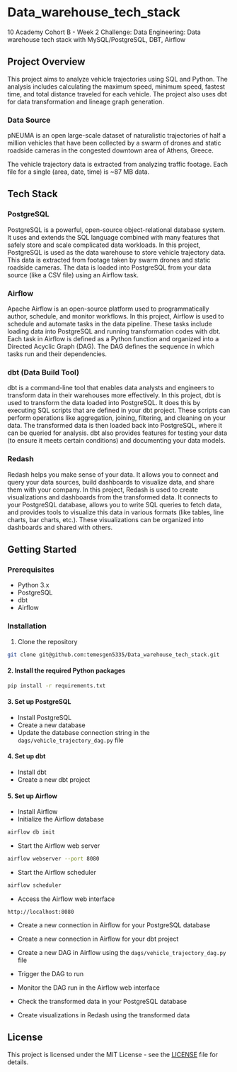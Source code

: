 # Data_warehouse_tech_stack
10 Academy Cohort B - Week 2 Challenge: Data Engineering: Data warehouse tech stack with MySQL/PostgreSQL, DBT, Airflow


## Project Overview
This project aims to analyze vehicle trajectories using SQL and Python. The analysis includes calculating the maximum speed, minimum speed, fastest time, and total distance traveled for each vehicle. The project also uses dbt for data transformation and lineage graph generation.

### Data Source
pNEUMA is an open large-scale dataset of naturalistic trajectories of half a million vehicles that have been collected by a swarm of drones and static roadside cameras in the congested downtown area of Athens, Greece.


The vehicle trajectory data is extracted from analyzing traffic footage.
Each file for a single (area, date, time) is ~87 MB data.

## Tech Stack

### PostgreSQL
PostgreSQL is a powerful, open-source object-relational database system. It uses and extends the SQL language combined with many features that safely store and scale complicated data workloads. In this project, PostgreSQL is used as the data warehouse to store vehicle trajectory data. This data is extracted from footage taken by swarm drones and static roadside cameras. The data is loaded into PostgreSQL from your data source (like a CSV file) using an Airflow task.

### Airflow
Apache Airflow is an open-source platform used to programmatically author, schedule, and monitor workflows. In this project, Airflow is used to schedule and automate tasks in the data pipeline. These tasks include loading data into PostgreSQL and running transformation codes with dbt. Each task in Airflow is defined as a Python function and organized into a Directed Acyclic Graph (DAG). The DAG defines the sequence in which tasks run and their dependencies.

### dbt (Data Build Tool)
dbt is a command-line tool that enables data analysts and engineers to transform data in their warehouses more effectively. In this project, dbt is used to transform the data loaded into PostgreSQL. It does this by executing SQL scripts that are defined in your dbt project. These scripts can perform operations like aggregation, joining, filtering, and cleaning on your data. The transformed data is then loaded back into PostgreSQL, where it can be queried for analysis. dbt also provides features for testing your data (to ensure it meets certain conditions) and documenting your data models.

### Redash
Redash helps you make sense of your data. It allows you to connect and query your data sources, build dashboards to visualize data, and share them with your company. In this project, Redash is used to create visualizations and dashboards from the transformed data. It connects to your PostgreSQL database, allows you to write SQL queries to fetch data, and provides tools to visualize this data in various formats (like tables, line charts, bar charts, etc.). These visualizations can be organized into dashboards and shared with others.

## Getting Started

### Prerequisites
- Python 3.x
- PostgreSQL
- dbt
- Airflow

### Installation
1. Clone the repository
```bash
git clone git@github.com:temesgen5335/Data_warehouse_tech_stack.git
```

#### 2. Install the required Python packages
```bash
pip install -r requirements.txt
```

#### 3. Set up PostgreSQL
- Install PostgreSQL
- Create a new database
- Update the database connection string in the `dags/vehicle_trajectory_dag.py` file

#### 4. Set up dbt
- Install dbt
- Create a new dbt project

#### 5. Set up Airflow
- Install Airflow
- Initialize the Airflow database
```bash
airflow db init
```
- Start the Airflow web server
```bash
airflow webserver --port 8080

```
- Start the Airflow scheduler
```bash
airflow scheduler
```
- Access the Airflow web interface
```
http://localhost:8080
```
- Create a new connection in Airflow for your PostgreSQL database

- Create a new connection in Airflow for your dbt project

- Create a new DAG in Airflow using the `dags/vehicle_trajectory_dag.py` file
- Trigger the DAG to run
- Monitor the DAG run in the Airflow web interface
- Check the transformed data in your PostgreSQL database
- Create visualizations in Redash using the transformed data


## License
This project is licensed under the MIT License - see the [LICENSE](LICENSE) file for details.
